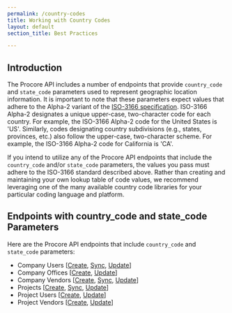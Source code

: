 ```yaml
---
permalink: /country-codes
title: Working with Country Codes
layout: default
section_title: Best Practices

---
```


## Introduction

The Procore API includes a number of endpoints that provide `country_code` and `state_code` parameters used to represent geographic location information. It is important to note that these parameters expect values that adhere to the Alpha-2 variant of the [ISO-3166 specification](https://www.iso.org/iso-3166-country-codes.html). ISO-3166 Alpha-2 designates a unique upper-case, two-character code for each country. For example, the ISO-3166 Alpha-2 code for the United States is 'US'. Similarly, codes designating country subdivisions (e.g., states, provinces, etc.) also follow the upper-case, two-character scheme. For example, the ISO-3166 Alpha-2 code for California is 'CA'.

If you intend to utilize any of the Procore API endpoints that include the `country_code` and/or `state_code` parameters, the values you pass must adhere to the ISO-3166 standard described above. Rather than creating and maintaining your own lookup table of code values, we recommend leveraging one of the many available country code libraries for your particular coding language and platform.

## Endpoints with country_code and state_code Parameters

Here are the Procore API endpoints that include `country_code` and `state_code` parameters:

- Company Users [[Create](https://developers.procore.com/reference/rest/v1/company-users#create-company-user), [Sync](https://developers.procore.com/reference/rest/v1/company-users#sync-company-users), [Update](https://developers.procore.com/reference/rest/v1/company-users#update-company-user)]
- Company Offices [[Create](https://developers.procore.com/reference/rest/v1/company-offices#create-company-office), [Update](https://developers.procore.com/reference/rest/v1/company-offices#update-company-office)]
- Company Vendors [[Create](https://developers.procore.com/reference/rest/v1/company-vendors#create-company-vendor), [Sync](https://developers.procore.com/reference/rest/v1/company-vendors#sync-company-vendors), [Update](https://developers.procore.com/reference/rest/v1/company-vendors#update-company-vendor)]
- Projects [[Create](https://developers.procore.com/reference/rest/v1/projects#create-project), [Sync](https://developers.procore.com/reference/rest/v1/projects#sync-projects), [Update](https://developers.procore.com/reference/rest/v1/projects#update-project)]
- Project Users [[Create](https://developers.procore.com/reference/rest/v1/project-users#create-project-user), [Update](https://developers.procore.com/reference/rest/v1/project-users#update-project-user)]
- Project Vendors [[Create](https://developers.procore.com/reference/rest/v1/project-vendors#create-project-vendor), [Update](https://developers.procore.com/reference/rest/v1/project-vendors#update-project-vendor)]
